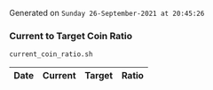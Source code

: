 Generated on `Sunday 26-September-2021 at 20:45:26`

### Current to Target Coin Ratio
`current_coin_ratio.sh`

Date|Current|Target|Ratio
---|---|---|---
